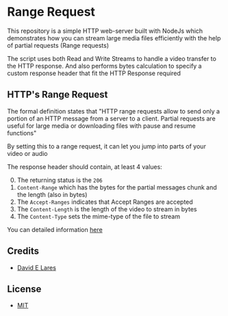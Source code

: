 # Range Request

This repository is a simple HTTP web-server built with NodeJs which demonstrates how you can stream large media files efficiently with the help of partial requests (Range requests)

The script uses both Read and Write Streams to handle a video transfer to the HTTP response. And also performs bytes calculation to specify a custom response header that fit the HTTP Response required


## HTTP's Range Request

The formal definition states that "HTTP range requests allow to send only a portion of an HTTP message from a server to a client. Partial requests are useful for large media or downloading files with pause and resume functions"

By setting this to a range request, it can let you jump into parts of your video or audio

The response header should contain, at least 4 values:

0. The returning status is the `206`
1. `Content-Range` which has the bytes for the partial messages chunk and the length (also in bytes)
2. The `Accept-Ranges` indicates that Accept Ranges are accepted
3. The `Content-Length` is the length of the video to stream in bytes
4. The `Content-Type` sets the mime-type of the file to stream


You can detailed information [here](https://developer.mozilla.org/en-US/docs/Web/HTTP/Range_requests)

## Credits

 - [David E Lares](https://twitter.com/davidlares3)

## License

 - [MIT](https://opensource.org/licenses/MIT)
